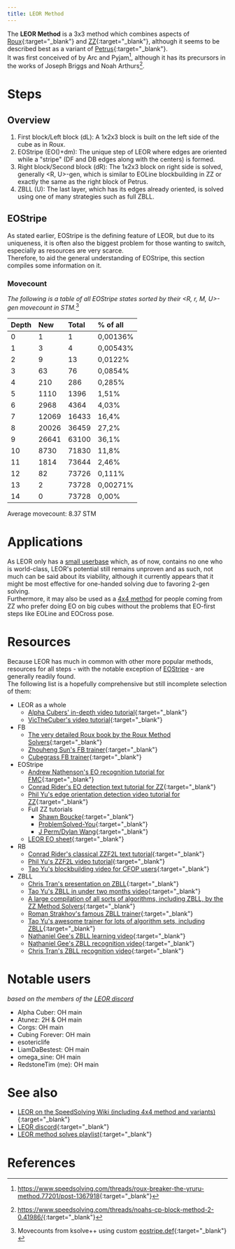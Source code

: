 ```yaml
---
title: LEOR Method
---
```

The **LEOR Method** is a 3x3 method which combines aspects of [Roux](https://www.speedsolving.com/wiki/index.php/Roux_method){:target="_blank"} and [ZZ](https://www.speedsolving.com/wiki/index.php/ZZ_method){:target="_blank"}, although it seems to be described best as a variant of [Petrus](https://www.speedsolving.com/wiki/index.php/Petrus_Method){:target="_blank"}.  
It was first conceived of by Arc and Pyjam[^1], although it has its precursors in the works of Joseph Briggs and Noah Arthurs[^2].

# Steps

## Overview
1. First block/Left block (dL): A 1x2x3 block is built on the left side of the cube as in Roux.
2. EOStripe (EO()+dm): The unique step of LEOR where edges are oriented while a "stripe" (DF and DB edges along with the centers) is formed.
3. Right block/Second block (dR): The 1x2x3 block on right side is solved, generally <R, U>-gen, which is similar to EOLine blockbuilding in ZZ or exactly the same as the right block of Petrus.
4. ZBLL (U): The last layer, which has its edges already oriented, is solved using one of many strategies such as full ZBLL.

## EOStripe
As stated earlier, EOStripe is the defining feature of LEOR, but due to its uniqueness, it is often also the biggest problem for those wanting to switch, especially as resources are very scarce.  
Therefore, to aid the general understanding of EOStripe, this section compiles some information on it.

### Movecount
*The following is a table of all EOStripe states sorted by their <R, r, M, U>-gen movecount in STM.*[^3]

|Depth   |New     |Total|% of all	|
|:-------|:-------|:----|:----------|
|0       |1       |1	|0,00136%   |
|1       |3       |4	|0,00543%   |
|2       |9       |13	|0,0122%    |
|3       |63      |76	|0,0854%    |
|4       |210     |286	|0,285%     |
|5       |1110    |1396	|1,51%      |
|6       |2968    |4364	|4,03%      |
|7       |12069   |16433|16,4%      |
|8       |20026   |36459|27,2%      |
|9       |26641   |63100|36,1%      |
|10      |8730    |71830|11,8%      |
|11      |1814    |73644|2,46%      |
|12      |82      |73726|0,111%     |
|13      |2       |73728|0,00271%   |
|14      |0       |73728|0,00%      |

Average movecount: 8.37 STM


# Applications
As LEOR only has a [small userbase](#notable-users) which, as of now, contains no one who is world-class, LEOR's potential still remains unproven and as such, not much can be said about its viability, although it currently appears that it might be most effective for one-handed solving due to favoring 2-gen solving.  
Furthermore, it may also be used as a [4x4 method](#see-also) for people coming from ZZ who prefer doing EO on big cubes without the problems that EO-first steps like EOLine and EOCross pose.

# Resources
Because LEOR has much in common with other more popular methods, resources for all steps - with the notable exception of [EOStripe](#eostripe) - are generally readily found.  
The following list is a hopefully comprehensive but still incomplete selection of them:
- LEOR as a whole
  - [Alpha Cubers' in-depth video tutorial](https://youtu.be/jEsfGdR0bp0){:target="_blank"}
  - [VicTheCuber's video tutorial](https://youtu.be/Z6xNx0I2nTc){:target="_blank"}
- FB
  - [The very detailed Roux book by the Roux Method Solvers](https://book.rouxers.com/fb.html){:target="_blank"}
  - [Zhouheng Sun's FB trainer](https://onionhoney.github.io/roux-trainers/#fb){:target="_blank"}
  - [Cubegrass FB trainer](https://cubegrass.appspot.com/block_trainer/){:target="_blank"}
- EOStripe
  - [Andrew Nathenson's EO recognition tutorial for FMC](https://youtu.be/Qbs3FQ3HV_M){:target="_blank"}
  - [Conrad Rider's EO detection text tutorial for ZZ](http://cube.rider.biz/zz.php?p=eoline#eo_detection){:target="_blank"}
  - [Phil Yu's edge orientation detection video tutorial for ZZ](https://youtu.be/7SzFNhs_ZRE){:target="_blank"}
  - Full ZZ tutorials
    - [Shawn Boucke](https://youtu.be/yVCbL1S2AnI){:target="_blank"}
    - [ProblemSolved-You](https://youtu.be/4Wrm2MGrRS8){:target="_blank"}
    - [J Perm/Dylan Wang](https://youtu.be/iNSUBnWaRxo){:target="_blank"}
  - [LEOR EO sheet](https://docs.google.com/spreadsheets/d/1o8J6MyjLb7sk9mWEQIA-ElMH5IlAeiq_DEnxPVbtujo/edit#gid=785810151){:target="_blank"}
- RB
  - [Conrad Rider's classical ZZF2L text tutorial](http://cube.rider.biz/zz.php?p=f2l){:target="_blank"}
  - [Phil Yu's ZZF2L video tutorial](https://youtu.be/WbJeWSpyKec){:target="_blank"}
  - [Tao Yu's blockbuilding video for CFOP users](https://youtu.be/YC7S_ykR3Hw){:target="_blank"}
- ZBLL
  - [Chris Tran's presentation on ZBLL](https://youtu.be/3iNgm6vqbb4){:target="_blank"}
  - [Tao Yu's ZBLL in under two months video](https://youtu.be/5TEtHB5eoZw){:target="_blank"}
  - [A large compilation of all sorts of algorithms, including ZBLL, by the ZZ Method Solvers](https://docs.google.com/document/d/14bZro8noKzY1nKKTHRNgr8pYKJLxZibwdln1BykLSvU){:target="_blank"}
  - [Roman Strakhov's famous ZBLL trainer](https://bestsiteever.ru/zbll/){:target="_blank"}
  - [Tao Yu's awesome trainer for lots of algorithm sets, including ZBLL](https://tao-yu.github.io/Alg-Trainer/){:target="_blank"}
  - [Nathaniel Gee's ZBLL learning video](https://youtu.be/fyl7sCzHbAo){:target="_blank"}
  - [Nathaniel Gee's ZBLL recognition video](https://youtu.be/M3Au4mIpilk){:target="_blank"}
  - [Chris Tran's ZBLL recognition video](https://youtu.be/JyW1dm6mG-s){:target="_blank"}

# Notable users
*based on the members of the [LEOR discord](#see-also)*
- Alpha Cuber: OH main
- Atunez: 2H & OH main
- Corgs: OH main
- Cubing Forever: OH main
- esotericlife
- LiamDaBestest: OH main
- omega_sine: OH main
- RedstoneTim (me): OH main

# See also
* [LEOR on the SpeedSolving Wiki (including 4x4 method and variants)](https://www.speedsolving.com/wiki/index.php/LEOR){:target="_blank"}
* [LEOR discord](https://discord.gg/pRaB9J6Uqj){:target="_blank"}
* [LEOR method solves playlist](https://youtube.com/playlist?list=PLOmmU12qr6nEvQG4_j5KHjeCtbfMtIAu_){:target="_blank"}

# References
[^1]: <https://www.speedsolving.com/threads/roux-breaker-the-yruru-method.77201/post-1367918>{:target="_blank"}
[^2]: <https://www.speedsolving.com/threads/noahs-cp-block-method-2-0.41986/>{:target="_blank"}
[^3]: Movecounts from ksolve++ using custom [eostripe.def](/assets/files/eostripe.def){:target="_blank"}
